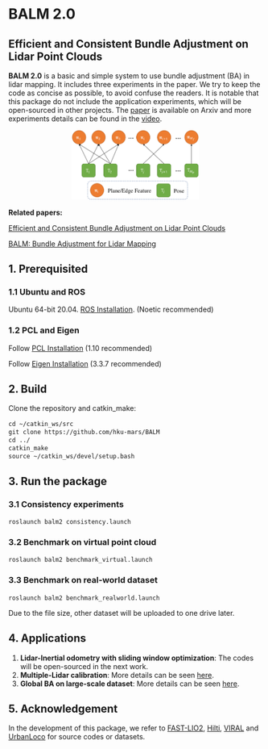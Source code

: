 # BALM 2.0

## Efficient and Consistent Bundle Adjustment on Lidar Point Clouds

**BALM 2.0** is a basic and simple system to use bundle adjustment (BA) in lidar mapping. It includes three experiments in the paper. We try to keep the code as concise as possible, to avoid confuse the readers. It is notable that this package do not include the application experiments, which will be open-sourced in other projects. The [paper]()  is available on Arxiv and more experiments details can be found in the [video](https://youtu.be/MDrIAyhQ-9E).

<div align="center">
    <img src="./pic/formulation.png" width = 50% >
</div>

**Related papers:** 

[Efficient and Consistent Bundle Adjustment on Lidar Point Clouds](https://arxiv.org/abs/2209.08854)

[BALM: Bundle Adjustment for Lidar Mapping](https://ieeexplore.ieee.org/abstract/document/9366383)

## 1. Prerequisited

### 1.1 Ubuntu and ROS

Ubuntu 64-bit 20.04.  [ROS Installation](http://wiki.ros.org/ROS/Installation). (Noetic recommended)

### 1.2 PCL and Eigen

Follow [PCL Installation](https://pointclouds.org/) (1.10 recommended)

Follow [Eigen Installation](https://eigen.tuxfamily.org/index.php?title=Main_Page) (3.3.7 recommended)

## 2. Build

Clone the repository and catkin_make:

```
cd ~/catkin_ws/src
git clone https://github.com/hku-mars/BALM
cd ../
catkin_make
source ~/catkin_ws/devel/setup.bash
```

## 3. Run the package

### 3.1 Consistency experiments

```
roslaunch balm2 consistency.launch
```

### 3.2 Benchmark on virtual point cloud

```
roslaunch balm2 benchmark_virtual.launch
```

### 3.3 Benchmark on real-world dataset

```
roslaunch balm2 benchmark_realworld.launch
```

Due to the file size, other dataset will be uploaded to one drive later.

## 4. Applications

1. **Lidar-Inertial odometry with sliding window optimization**:  The codes will be open-sourced in the next work.
2. **Multiple-Lidar calibration**: More details can be seen [here](https://github.com/hku-mars/mlcc).
3. **Global BA on large-scale dataset**: More details can be seen [here](https://youtu.be/CuLnTnXVujw).

## 5. Acknowledgement

In the development of this package, we refer to [FAST-LIO2](https://github.com/hku-mars/FAST_LIO), [Hilti](https://www.hilti-challenge.com/), [VIRAL](https://ntu-aris.github.io/ntu_viral_dataset/) and [UrbanLoco](https://github.com/weisongwen/UrbanLoco) for source codes or datasets.

